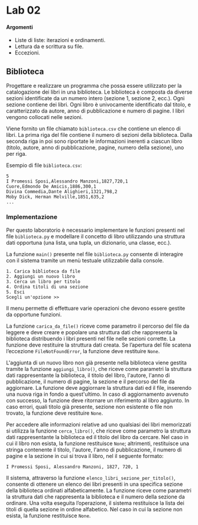 # Lab 02

#### Argomenti

- Liste di liste: iterazioni e ordinamenti.
- Lettura da e scrittura su file.
- Eccezioni.


## Biblioteca
Progettare e realizzare un programma che possa essere utilizzato per la catalogazione dei libri in una biblioteca. 
Le biblioteca è composta da diverse sezioni identificate da un numero intero (sezione 1, sezione 2, ecc.). 
Ogni sezione contiene dei libri. 
Ogni libro è univocamente identificato dal titolo, e caratterizzato da autore, anno di pubblicazione e numero di pagine. 
I libri vengono collocati nelle sezioni. 

Viene fornito un file chiamato `biblioteca.csv` che contiene un elenco di libri. La prima riga del file contiene il 
numero di sezioni della biblioteca. Dalla seconda riga in poi sono riportate le informazioni inerenti a ciascun libro 
(titolo, autore, anno di pubblicazione, pagine, numero della sezione), uno per riga. 

Esempio di file `biblioteca.csv`:
```file
5
I Promessi Sposi,Alessandro Manzoni,1827,720,1 
Cuore,Edmondo De Amicis,1886,300,1 
Divina Commedia,Dante Alighieri,1321,798,2 
Moby Dick, Herman Melville,1851,635,2
...
```

### Implementazione
Per questo laboratorio è necessario implementare le funzioni presenti nel file `biblioteca.py` e modellare il concetto 
di libro utilizzando una struttura dati opportuna (una lista, una tupla, un dizionario, una classe, ecc.).

La funzione `main()` presente nel file `biblioteca.py` consente di interagire con il sistema tramite un menù testuale 
utilizzabile dalla console. 

```menu in console
1. Carica biblioteca da file 
2. Aggiungi un nuovo libro 
3. Cerca un libro per titolo 
4. Ordina titoli di una sezione
5. Esci
Scegli un'opzione >>
```

Il menu permette di effettuare varie operazioni che devono essere gestite da opportune funzioni. 

La funzione `carica_da_file()` riceve come parametro il percorso del file da leggere e deve creare e popolare una 
struttura dati che rappresenta la biblioteca distribuendo i libri presenti nel file nelle sezioni corrette. 
La funzione deve restituire la struttura dati creata. Se l’apertura del file scatena l’eccezione `FileNotFoundError`, 
la funzione deve restituire `None`. 

L'aggiunta di un nuovo libro non già presente nella biblioteca viene gestita tramite la funzione `aggiungi_libro()`, 
che riceve come parametri la struttura dati rappresentante la biblioteca, il titolo del libro, l'autore, l'anno di 
pubblicazione, il numero di pagine, la sezione e il percorso del file da aggiornare. La funzione deve aggiornare la 
struttura dati ed il file, inserendo una nuova riga in fondo a quest'ultimo. In caso di aggiornamento avvenuto con successo, 
la funzione deve ritornare un riferimento al libro aggiunto. In caso errori, quali titolo già presente, sezione non 
esistente o file non trovato, la funzione deve restituire `None`.   

Per accedere alle informazioni relative ad uno qualsiasi dei libri memorizzati si utilizza la funzione `cerca_libro()`, 
che riceve come parametro la struttura dati rappresentante la biblioteca ed il titolo del libro da cercare. 
Nel caso in cui il libro non esista, la funzione restituisce `None`; altrimenti, restituisce una stringa contenente il 
titolo, l'autore, l'anno di pubblicazione, il numero di pagine e la sezione in cui si trova il libro, nel il seguente 
formato: 

```formato
I Promessi Sposi, Alessandro Manzoni, 1827, 720, 1
```

Il sistema, attraverso la funzione `elenco_libri_sezione_per_titolo()`, consente di ottenere un elenco dei libri 
presenti in una specifica sezione della biblioteca ordinati alfabeticamente. La funzione riceve come parametri 
la struttura dati che rappresenta la biblioteca e il numero della sezione da ordinare. Una volta eseguita l’operazione, 
il sistema restituisce la lista dei titoli di quella sezione in ordine alfabetico. Nel caso in cui la sezione non 
esista, la funzione restituisce `None`. 
